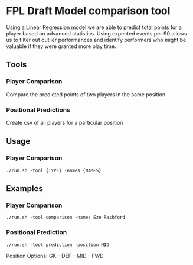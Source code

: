 # FPL Draft Model comparison tool
 Using a Linear Regression model we are able 
 to predict total points for a player based on 
 advanced statistics. Using expected events per 90
allows us to filter out outlier performances and
identify performers who might be valuable if they
were granted more play time.

## Tools
### Player Comparison
Compare the predicted points of two players in the same position

### Positional Predictions
Create csv of all players for a particular position

## Usage
### Player Comparison
```
./run.sh -tool {TYPE} -names {NAMES}
```

## Examples
### Player Comparison
```./run.sh -tool comparison -names Eze Rashford```

### Positional Prediction
```./run.sh -tool prediction -position MID ```

Position Options: GK - DEF - MID - FWD